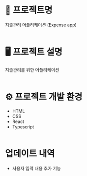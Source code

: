 # 📝 프로젝트명
지출관리 어플리케이션 (Expense app)
<br><br>

# 🖥️ 프로젝트 설명
지출관리를 위한 어플리케이션
<br><br>

# ⚙️ 프로젝트 개발 환경
* HTML
* CSS
* React
* Typescript
<br><br>

# 업데이트 내역
* 사용자 입력 내용 추가 기능